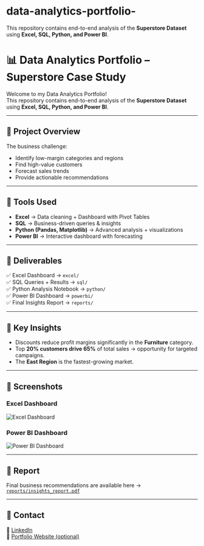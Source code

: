 # data-analytics-portfolio-
This repository contains end-to-end analysis of the **Superstore Dataset** using **Excel, SQL, Python, and Power BI**.

# 📊 Data Analytics Portfolio – Superstore Case Study

Welcome to my Data Analytics Portfolio!  
This repository contains end-to-end analysis of the **Superstore Dataset** using **Excel, SQL, Python, and Power BI**.

---

## 🔹 Project Overview
The business challenge:  
- Identify low-margin categories and regions  
- Find high-value customers  
- Forecast sales trends  
- Provide actionable recommendations  

---

## 🔹 Tools Used
- **Excel** → Data cleaning + Dashboard with Pivot Tables  
- **SQL** → Business-driven queries & insights  
- **Python (Pandas, Matplotlib)** → Advanced analysis + visualizations  
- **Power BI** → Interactive dashboard with forecasting  

---

## 🔹 Deliverables
✅ Excel Dashboard → `excel/`  
✅ SQL Queries + Results → `sql/`  
✅ Python Analysis Notebook → `python/`  
✅ Power BI Dashboard → `powerbi/`  
✅ Final Insights Report → `reports/`

---

## 🔹 Key Insights
- Discounts reduce profit margins significantly in the **Furniture** category.  
- Top **20% customers drive 65%** of total sales → opportunity for targeted campaigns.  
- The **East Region** is the fastest-growing market.  

---

## 🔹 Screenshots
### Excel Dashboard  
![Excel Dashboard](excel/screenshots/excel_dashboard.png)

### Power BI Dashboard  
![Power BI Dashboard](powerbi/screenshots/powerbi_dashboard.png)

---

## 🔹 Report
Final business recommendations are available here → [`reports/insights_report.pdf`](reports/insights_report.pdf)

---

## 🔹 Contact
💼 [LinkedIn](your-linkedin-url)  
📂 [Portfolio Website (optional)](your-website-url)
